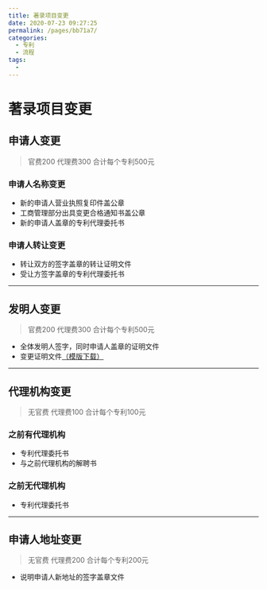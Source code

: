 ```yaml
---
title: 著录项目变更
date: 2020-07-23 09:27:25
permalink: /pages/bb71a7/
categories: 
  - 专利
  - 流程
tags: 
  - 
---
```

# 著录项目变更
## 申请人变更
> 官费200 代理费300 合计每个专利500元
### 申请人名称变更
- 新的申请人营业执照复印件盖公章
- 工商管理部分出具变更合格通知书盖公章
- 新的申请人盖章的专利代理委托书
### 申请人转让变更
- 转让双方的签字盖章的转让证明文件
- 受让方签字盖章的专利代理委托书
---
## 发明人变更
> 官费200 代理费300 合计每个专利500元
- 全体发明人签字，同时申请人盖章的证明文件
- 变更证明文件[（模版下载）](https://p.sda1.dev/0/91e55ec65a539ffa59786f22401a3418/发明人变更证明.docx)
---
## 代理机构变更
> 无官费 代理费100 合计每个专利100元
### 之前有代理机构
- 专利代理委托书
- 与之前代理机构的解聘书
### 之前无代理机构
- 专利代理委托书
---
## 申请人地址变更
> 无官费 代理费200 合计每个专利200元
- 说明申请人新地址的签字盖章文件